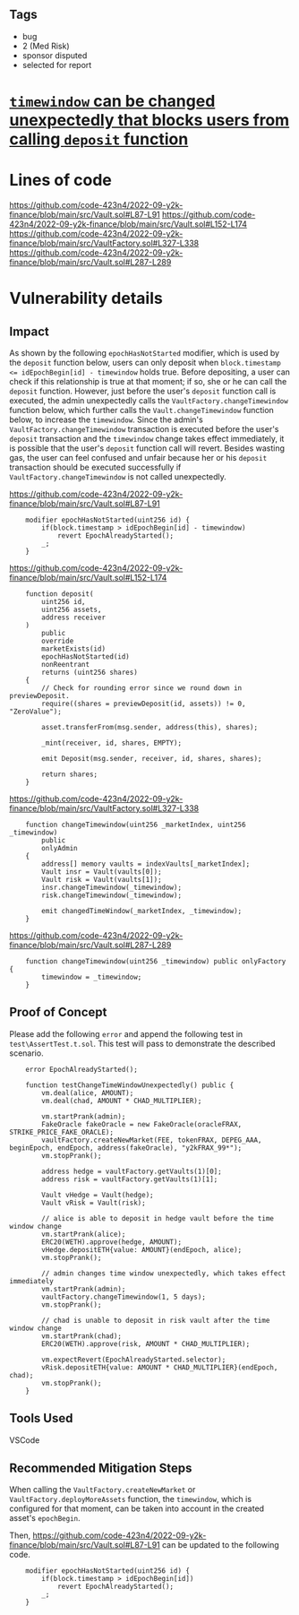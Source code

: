 ## Tags

- bug
- 2 (Med Risk)
- sponsor disputed
- selected for report

# [`timewindow` can be changed unexpectedly that blocks users from calling `deposit` function](https://github.com/code-423n4/2022-09-y2k-finance-findings/issues/483) 

# Lines of code

https://github.com/code-423n4/2022-09-y2k-finance/blob/main/src/Vault.sol#L87-L91
https://github.com/code-423n4/2022-09-y2k-finance/blob/main/src/Vault.sol#L152-L174
https://github.com/code-423n4/2022-09-y2k-finance/blob/main/src/VaultFactory.sol#L327-L338
https://github.com/code-423n4/2022-09-y2k-finance/blob/main/src/Vault.sol#L287-L289


# Vulnerability details

## Impact
As shown by the following `epochHasNotStarted` modifier, which is used by the `deposit` function below, users can only deposit when `block.timestamp <= idEpochBegin[id] - timewindow` holds true. Before depositing, a user can check if this relationship is true at that moment; if so, she or he can call the `deposit` function. However, just before the user's `deposit` function call is executed, the admin unexpectedly calls the `VaultFactory.changeTimewindow` function below, which further calls the `Vault.changeTimewindow` function below, to increase the `timewindow`. Since the admin's `VaultFactory.changeTimewindow` transaction is executed before the user's `deposit` transaction and the `timewindow` change takes effect immediately, it is possible that the user's `deposit` function call will revert. Besides wasting gas, the user can feel confused and unfair because her or his `deposit` transaction should be executed successfully if `VaultFactory.changeTimewindow` is not called unexpectedly. 

https://github.com/code-423n4/2022-09-y2k-finance/blob/main/src/Vault.sol#L87-L91
```solidity
    modifier epochHasNotStarted(uint256 id) {
        if(block.timestamp > idEpochBegin[id] - timewindow)
            revert EpochAlreadyStarted();
        _;
    }
```

https://github.com/code-423n4/2022-09-y2k-finance/blob/main/src/Vault.sol#L152-L174
```solidity
    function deposit(
        uint256 id,
        uint256 assets,
        address receiver
    )
        public
        override
        marketExists(id)
        epochHasNotStarted(id)
        nonReentrant
        returns (uint256 shares)
    {
        // Check for rounding error since we round down in previewDeposit.
        require((shares = previewDeposit(id, assets)) != 0, "ZeroValue");

        asset.transferFrom(msg.sender, address(this), shares);

        _mint(receiver, id, shares, EMPTY);

        emit Deposit(msg.sender, receiver, id, shares, shares);

        return shares;
    }
```

https://github.com/code-423n4/2022-09-y2k-finance/blob/main/src/VaultFactory.sol#L327-L338
```solidity
    function changeTimewindow(uint256 _marketIndex, uint256 _timewindow)
        public
        onlyAdmin
    {
        address[] memory vaults = indexVaults[_marketIndex];
        Vault insr = Vault(vaults[0]);
        Vault risk = Vault(vaults[1]);
        insr.changeTimewindow(_timewindow);
        risk.changeTimewindow(_timewindow);

        emit changedTimeWindow(_marketIndex, _timewindow);
    }
```

https://github.com/code-423n4/2022-09-y2k-finance/blob/main/src/Vault.sol#L287-L289
```solidity
    function changeTimewindow(uint256 _timewindow) public onlyFactory {
        timewindow = _timewindow;
    }
```

## Proof of Concept
Please add the following `error` and append the following test in `test\AssertTest.t.sol`. This test will pass to demonstrate the described scenario.

```solidity
    error EpochAlreadyStarted();

    function testChangeTimeWindowUnexpectedly() public {
        vm.deal(alice, AMOUNT);
        vm.deal(chad, AMOUNT * CHAD_MULTIPLIER);

        vm.startPrank(admin);
        FakeOracle fakeOracle = new FakeOracle(oracleFRAX, STRIKE_PRICE_FAKE_ORACLE);
        vaultFactory.createNewMarket(FEE, tokenFRAX, DEPEG_AAA, beginEpoch, endEpoch, address(fakeOracle), "y2kFRAX_99*");
        vm.stopPrank();

        address hedge = vaultFactory.getVaults(1)[0];
        address risk = vaultFactory.getVaults(1)[1];
        
        Vault vHedge = Vault(hedge);
        Vault vRisk = Vault(risk);

        // alice is able to deposit in hedge vault before the time window change
        vm.startPrank(alice);
        ERC20(WETH).approve(hedge, AMOUNT);
        vHedge.depositETH{value: AMOUNT}(endEpoch, alice);
        vm.stopPrank();

        // admin changes time window unexpectedly, which takes effect immediately
        vm.startPrank(admin);
        vaultFactory.changeTimewindow(1, 5 days);
        vm.stopPrank();

        // chad is unable to deposit in risk vault after the time window change
        vm.startPrank(chad);
        ERC20(WETH).approve(risk, AMOUNT * CHAD_MULTIPLIER);

        vm.expectRevert(EpochAlreadyStarted.selector);
        vRisk.depositETH{value: AMOUNT * CHAD_MULTIPLIER}(endEpoch, chad);
        vm.stopPrank();
    }
```

## Tools Used
VSCode

## Recommended Mitigation Steps
When calling the `VaultFactory.createNewMarket` or `VaultFactory.deployMoreAssets` function, the `timewindow`, which is configured for that moment, can be taken into account in the created asset's `epochBegin`.

Then, https://github.com/code-423n4/2022-09-y2k-finance/blob/main/src/Vault.sol#L87-L91 can be updated to the following code.
```solidity
    modifier epochHasNotStarted(uint256 id) {
        if(block.timestamp > idEpochBegin[id])
            revert EpochAlreadyStarted();
        _;
    }
```